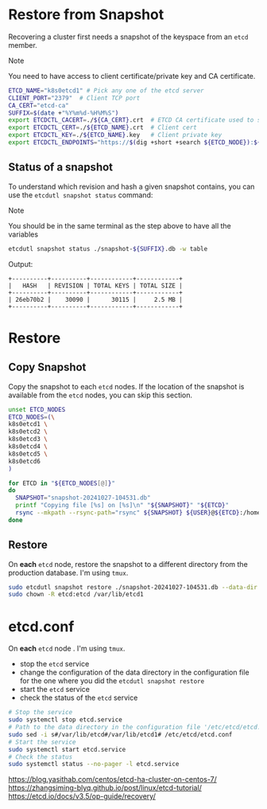 # Restore from Snapshot
Recovering a cluster first needs a snapshot of the keyspace from an `etcd` member.

> [!NOTE]  
> You need to have access to client certificate/private key and CA certificate.

```sh
ETCD_NAME="k8s0etcd1" # Pick any one of the etcd server
CLIENT_PORT="2379"  # Client TCP port
CA_CERT="etcd-ca"
SUFFIX=$(date +"%Y%m%d-%H%M%S")
export ETCDCTL_CACERT=./${CA_CERT}.crt  # ETCD CA certificate used to signed the client certificates
export ETCDCTL_CERT=./${ETCD_NAME}.crt  # Client cert
export ETCDCTL_KEY=./${ETCD_NAME}.key   # Client private key
export ETCDCTL_ENDPOINTS="https://$(dig +short +search ${ETCD_NODE}):${CLIENT_PORT}"
```

## Status of a snapshot
To understand which revision and hash a given snapshot contains, you can use the `etcdutl snapshot status` command:

> [!NOTE]  
> You should be in the same terminal as the step above to have all the variables

```sh
etcdutl snapshot status ./snapshot-${SUFFIX}.db -w table
```

Output:
```
+----------+----------+------------+------------+
|   HASH   | REVISION | TOTAL KEYS | TOTAL SIZE |
+----------+----------+------------+------------+
| 26eb70b2 |    30090 |      30115 |     2.5 MB |
+----------+----------+------------+------------+
```

# Restore

## Copy Snapshot
Copy the snapshot to each `etcd` nodes. If the location of the snapshot is available from the `etcd` nodes, you can skip this section.
```sh
unset ETCD_NODES
ETCD_NODES=(\
k8s0etcd1 \
k8s0etcd2 \
k8s0etcd3 \
k8s0etcd4 \
k8s0etcd5 \
k8s0etcd6
)

for ETCD in "${ETCD_NODES[@]}"
do
  SNAPSHOT="snapshot-20241027-104531.db"
  printf "Copying file [%s] on [%s]\n" "${SNAPSHOT}" "${ETCD}"
  rsync --mkpath --rsync-path="rsync" ${SNAPSHOT} ${USER}@${ETCD}:/home/${USER}
done
```

## Restore
On **each** `etcd` node, restore the snapshot to a different directory from the production database. I'm using `tmux`.
```sh
sudo etcdutl snapshot restore ./snapshot-20241027-104531.db --data-dir /var/lib/etcd1 --bump-revision 100 --mark-compacted
sudo chown -R etcd:etcd /var/lib/etcd1
```

# etcd.conf
On **each** `etcd` node . I'm using `tmux`.
- stop the `etcd` service
- change the configuration of the data directory in the configuration file for the one where you did the `etcdutl snapshot restore`
- start the `etcd` service
- check the status of the `etcd` service

```sh
# Stop the service
sudo systemctl stop etcd.service
# Path to the data directory in the configuration file '/etc/etcd/etcd.conf'
sudo sed -i s#/var/lib/etcd#/var/lib/etcd1# /etc/etcd/etcd.conf
# Start the service
sudo systemctl start etcd.service
# Check the status
sudo systemctl status --no-pager -l etcd.service
```

https://blog.yasithab.com/centos/etcd-ha-cluster-on-centos-7/
https://zhangsiming-blyq.github.io/post/linux/etcd-tutorial/
https://etcd.io/docs/v3.5/op-guide/recovery/

